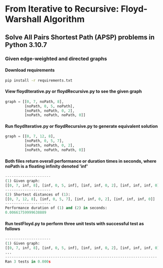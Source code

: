 # From Iterative to Recursive:  Floyd-Warshall Algorithm 

## Solve All Pairs Shortest Path (APSP) problems in Python 3.10.7

### Given edge-weighted and directed graphs

#### Download requirements

```bash
pip install -r requirements.txt
```
#### View floydIterative.py or floydRecursive.py to see the given graph

```python
graph = [[0, 7, noPath, 8],
         [noPath, 0, 5, noPath],
         [noPath, noPath, 0, 2],
         [noPath, noPath, noPath, 0]]
```
#### Run floydIterative.py or floydRecursive.py to generate equivalent solution

```python
graph = [[0, 7, 12, 8],
         [noPath, 0, 5, 7],
         [noPath, noPath, 0, 2],
         [noPath, noPath, noPath, 0]]
```
#### Both files return overall performance or duration times in seconds, where noPath is a floating infinity denoted 'inf'

```python
---------------------
(1) Given graph:
[[0, 7, inf, 8], [inf, 0, 5, inf], [inf, inf, 0, 2], [inf, inf, inf, 0]]
---------------------
(2) Shortest distances of (1):
[[0, 7, 12, 8], [inf, 0, 5, 7], [inf, inf, 0, 2], [inf, inf, inf, 0]]
---------------------
Performance duration of (1) and (2) in seconds:
0.00661759999638889
```
#### Run testFloyd.py to perform three unit tests with successful test as follows

```python
---------------------
(1) Given graph:
[[0, 7, inf, 8], [inf, 0, 5, inf], [inf, inf, 0, 2], [inf, inf, inf, 0]]
...
----------------------------------------------------------------------
Ran 3 tests in 0.000s
```